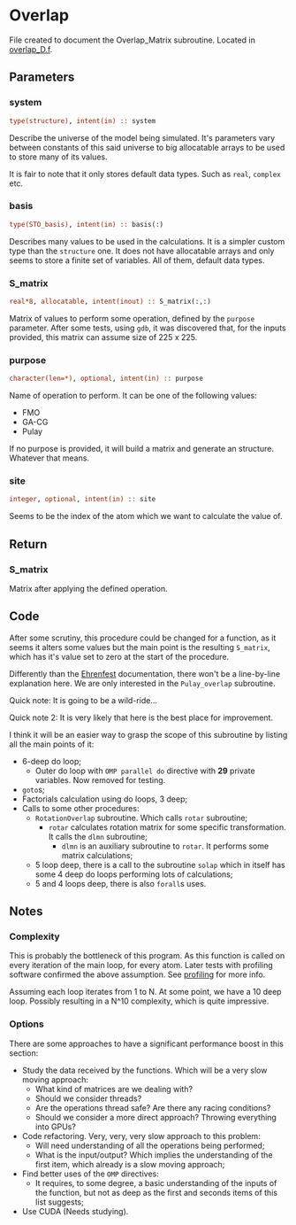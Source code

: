 
# Overlap

File created to document the Overlap_Matrix subroutine. Located in [overlap_D.f](../dynemol/overlap_D.f).


## Parameters


### system

```f90
type(structure), intent(in) :: system
```
Describe the universe of the model being simulated. It's parameters vary between constants of this said universe to big allocatable arrays to be used to store many of its values.

It is fair to note that it only stores default data types. Such as `real`, `complex` etc.


### basis

```f90
type(STO_basis), intent(in) :: basis(:)
```
Describes many values to be used in the calculations. It is a simpler custom type than the `structure` one. It does not have allocatable arrays and only seems to store a finite set of variables. All of them, default data types.


### S_matrix

```f90
real*8, allocatable, intent(inout) :: S_matrix(:,:)
```
Matrix of values to perform some operation, defined by the `purpose` parameter. After some tests, using `gdb`, it was discovered that, for the inputs provided, this matrix can assume size of 225 x 225.


### purpose

```f90
character(len=*), optional, intent(in) :: purpose
```
Name of operation to perform. It can be one of the following values:
- FMO
- GA-CG
- Pulay

If no purpose is provided, it will build a matrix and generate an structure. Whatever that means.


### site

```f90
integer, optional, intent(in) :: site
```
Seems to be the index of the atom which we want to calculate the value of.


## Return

### S_matrix

Matrix after applying the defined operation.


## Code

After some scrutiny, this procedure could be changed for a function, as it seems it alters some values but the main point is the resulting `S_matrix`, which has it's value set to zero at the start of the procedure.

Differently than the [Ehrenfest](ehrenfest.md) documentation, there won't be a line-by-line explanation here. We are only interested in the `Pulay_overlap` subroutine.

Quick note: It is going to be a wild-ride...

Quick note 2: It is very likely that here is the best place for improvement.

I think it will be an easier way to grasp the scope of this subroutine by listing all the main points of it:

- 6-deep do loop;
  - Outer do loop with `OMP parallel do` directive with **29** private variables. Now removed for testing.
- `goto`s;
- Factorials calculation using do loops, 3 deep;
- Calls to some other procedures:
  - `RotationOverlap` subroutine. Which calls `rotar` subroutine;
    - `rotar` calculates rotation matrix for some specific transformation. It calls the `dlmn` subroutine;
    	- `dlmn` is an auxiliary subroutine to `rotar`. It performs some matrix calculations;
  - 5 loop deep, there is a call to the subroutine `solap` which in itself has some 4 deep do loops performing lots of calculations;
  - 5 and 4 loops deep, there is also `forall`s uses.


## Notes


### Complexity

This is probably the bottleneck of this program. As this function is called on every iteration of the main loop, for every atom. Later tests with profiling software confirmed the above assumption. See [profiling](../profiling) for more info.

Assuming each loop iterates from 1 to N. At some point, we have a 10 deep loop. Possibly resulting in a N^10 complexity, which is quite impressive.


### Options

There are some approaches to have a significant performance boost in this section:
- Study the data received by the functions. Which will be a very slow moving approach:
  - What kind of matrices are we dealing with?
  - Should we consider threads?
  - Are the operations thread safe? Are there any racing conditions?
  - Should we consider a more direct approach? Throwing everything into GPUs?
- Code refactoring. Very, very, very slow approach to this problem:
  - Will need understanding of all the operations being performed;
  - What is the input/output? Which implies the understanding of the first item, which already is a slow moving approach;
- Find better uses of the `OMP` directives:
  - It requires, to some degree, a basic understanding of the inputs of the function, but not as deep as the first and seconds items of this list suggests;
- Use CUDA (Needs studying).
